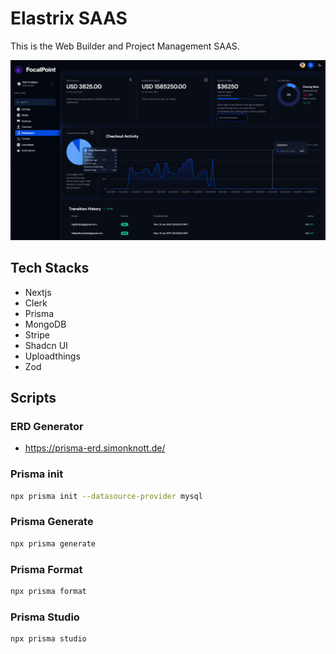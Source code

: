 # Elastrix SAAS

This is the Web Builder and Project Management SAAS.

![demo](./public/assets/preview.png)

## Tech Stacks

- Nextjs
- Clerk
- Prisma
- MongoDB
- Stripe
- Shadcn UI
- Uploadthings
- Zod

## Scripts

### ERD Generator

- https://prisma-erd.simonknott.de/

### Prisma init

```bash
npx prisma init --datasource-provider mysql
```

### Prisma Generate

```bash
npx prisma generate
```

### Prisma Format

```bash
npx prisma format
```

### Prisma Studio

```bash
npx prisma studio
```
